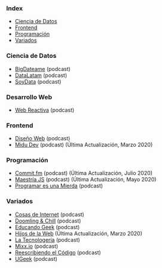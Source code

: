 ### Index

* [Ciencia de Datos](#ciencia-de-datos)
* [Frontend](#frontend)
* [Programación](#programación)
* [Variados](#variados)


### Ciencia de Datos

* [BigDateame](https://bigdateame.com) (podcast)
* [DataLatam](http://www.datalatam.com) (podcast)
* [SoyData](https://us.ivoox.com/es/podcast-soydata-ciencia-datos-a-tu_sq_f1414925_1.html) (podcast)


### Desarrollo Web

* [Web Reactiva](https://www.danielprimo.io/podcast) (podcast)


### Frontend

* [Diseño Web](https://pampua.es/podcast) (podcast)
* [Midu Dev](https://midu.dev/podcast) (podcast) (Última Actualización, Marzo 2020)


### Programación

* [Commit.fm](https://anchor.fm/khriztianmoreno) (podcast) (Última Actualización, Julio 2020)
* [Maestría JS](https://anchor.fm/maestriajs) (podcast) (Última Actualización, Mayo 2020)
* [Programar es una Mierda](https://www.programaresunamierda.com) (podcast)


### Variados

* [Cosas de Internet](https://cosasdeinternet.fm/episodios) (podcast)
* [Doomling & Chill](https://podcasts.google.com/feed/aHR0cHM6Ly9hbmNob3IuZm0vcy8zNGM2ZjE5MC9wb2RjYXN0L3Jzcw==) (podcast)
* [Educando Geek](https://educandogeek.github.io) (podcast)
* [Hijos de la Web](https://www.hijosdelaweb.com) (Última Actualización, Marzo 2020)
* [La Tecnologería](https://tecnologeria.com/) (podcast)
* [Mixx.io](https://mixx.io/podcasts) (podcast)
* [Reescribiendo el Código](https://open.spotify.com/show/6efO7Lp5LENT3jqR0sYIG5) (podcast)
* [UGeek](https://ugeek.github.io) (podcast)

